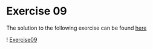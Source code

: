 # Exercise 09

The solution to the following exercise can be found [here](evaluatingPolynomialHornerMethod.c)

! [Exercise09](image.png)
